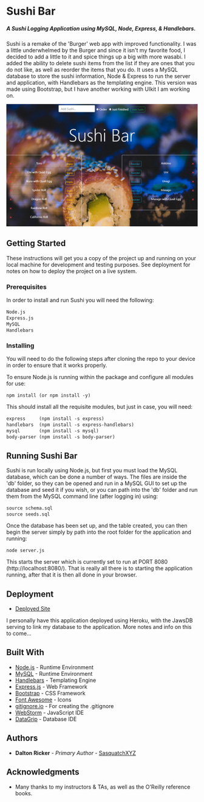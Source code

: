 # Sushi Bar
##### A Sushi Logging Application using MySQL, Node, Express, & Handlebars.

Sushi is a remake of the 'Burger' web app with improved functionality.  I was a little underwhelmed by the Burger and since it isn't my favorite food, I decided to add a little to it and spice things up a big with more wasabi.  I added the ability to delete sushi items from the list if they are ones that you do not like, as well as reorder the items that you do.  It uses a MySQL database to store the sushi information, Node & Express to run the server and application, with Handlebars as the templating engine.  This version was made using Bootstrap, but I have another working with UIkit I am working on.  

![Screenshot](public/assets/img/sushiscreenshot.png)

## Getting Started

These instructions will get you a copy of the project up and running on your local machine for development and testing purposes.  See deployment for notes on how to deploy the project on a live system.

### Prerequisites

In order to install and run Sushi you will need the following:

```
Node.js
Express.js
MySQL
Handlebars
```

### Installing

You will need to do the following steps after cloning the repo to your device in order to ensure that it works properly.

To ensure Node.js is running within the package and configure all modules for use:

```
npm install (or npm install -y)
```

This should install all the requisite modules, but just in case, you will need:

```
express     (npm install -s express)
handlebars  (npm install -s express-handlebars)
mysql       (npm install -s mysql)
body-parser (npm install -s body-parser)
```

## Running Sushi Bar

Sushi is run locally using Node.js, but first you must load the MySQL database, which can be done a number of ways.  The files are inside the 'db' folder, so they can be opened and run in a MySQL GUI to set up the database and seed it if you wish, or you can path into the 'db' folder and run them from the MySQL command line (after logging in) using:
 
```
source schema.sql
source seeds.sql 
```
Once the database has been set up, and the table created,  you can then begin the server simply by path into the root folder for the application and running:

```
node server.js
```

This starts the server which is currently set to run at PORT 8080 (http://localhost:8080/).
That is really all there is to starting the application running, after that it is then all done in your browser.

## Deployment

* [Deployed Site](https://sushi-simple.herokuapp.com/)

I personally have this application deployed using Heroku, with the JawsDB serving to link my database to the application.  More notes and info on this to come...

## Built With

* [Node.js](https://nodejs.org/en/) - Runtime Environment
* [MySQL](https://www.mysql.com/) - Runtime Environment
* [Handlebars](https://handlebarsjs.com/) - Templating Engine
* [Express.js](https://expressjs.com/) - Web Framework
* [Bootstrap](https://getbootstrap.com/) - CSS Framework
* [Font Awesome](https://fontawesome.com/) - Icons
* [gitignore.io](https://www.gitignore.io/) - For creating the .gitignore
* [WebStorm](https://www.jetbrains.com/webstorm/) - JavaScript IDE
* [DataGrip](https://www.jetbrains.com/datagrip/) - Database IDE

## Authors

* **Dalton Ricker** - *Primary Author* - [SasquatchXYZ](https://github.com/SasquatchXYZ)

## Acknowledgments
* Many thanks to my instructors & TAs, as well as the O'Reilly reference books.
